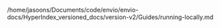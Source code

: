 /home/jasoons/Documents/code/envio/envio-docs/HyperIndex_versioned_docs/version-v2/Guides/running-locally.md